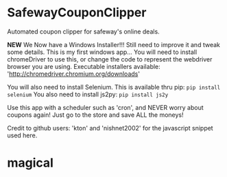 # SafewayCouponClipper
Automated coupon clipper for safeway's online deals. 

**NEW** We Now have a Windows Installer!!! Still need to improve it and tweak some details. This is my first windows app...
You will need to install chromeDriver to use this, or  change the code to represent the webdriver browser you are using.
Executable installers available: 'http://chromedriver.chromium.org/downloads'

You will also need to install Selenium. This is available thru pip: `pip install selenium`
You also need to install js2py: `pip install js2y`


Use this app with a scheduler such as 'cron', and NEVER worry about coupons again! Just go to the store and save ALL the moneys!

Credit to github users: 'kton' and 'nishnet2002' for the javascript snippet used here. 
# magical
